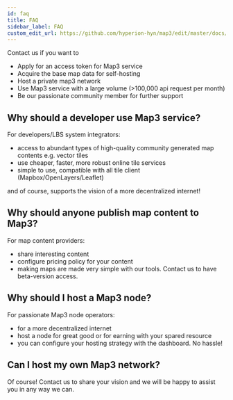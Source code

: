 ```yaml
---
id: faq
title: FAQ
sidebar_label: FAQ
custom_edit_url: https://github.com/hyperion-hyn/map3/edit/master/docs/faq.md
---
```


Contact us if you want to
- Apply for an access token for Map3 service
- Acquire the base map data for self-hosting
- Host a private map3 network
- Use Map3 service with a large volume (>100,000 api request per month)
- Be our passionate community member for further support


## Why should a developer use Map3 service?
For developers/LBS system integrators:
- access to abundant types of high-quality community generated map contents e.g. vector tiles
- use cheaper, faster, more robust online tile services
- simple to use, compatible with all tile client (Mapbox/OpenLayers/Leaflet)

and of course, supports the vision of a more decentralized internet!

## Why should anyone publish map content to Map3?
For map content providers:
- share interesting content
- configure pricing policy for your content
- making maps are made very simple with our tools. Contact us to have beta-version access.

## Why should I host a Map3 node?
For passionate Map3 node operators:
- for a more decentralized internet
- host a node for great good or for earning with your spared resource
- you can configure your hosting strategy with the dashboard. No hassle!

## Can I host my own Map3 network?
Of course! Contact us to share your vision and we will be happy to assist you in any way we can.
